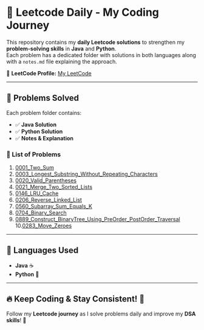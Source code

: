 # 🚀 Leetcode Daily - My Coding Journey  

This repository contains my **daily Leetcode solutions** to strengthen my **problem-solving skills** in **Java** and **Python**.  
Each problem has a dedicated folder with solutions in both languages along with a `notes.md` file explaining the approach.

📌 **LeetCode Profile:** [My LeetCode](https://leetcode.com/u/divyang_joshi/)

---

## 📂 Problems Solved

Each problem folder contains:
- ✅ **Java Solution**
- ✅ **Python Solution**
- ✅ **Notes & Explanation**

### **📌 List of Problems**
1. [0001_Two_Sum](./0001_Two_Sum)
2. [0003_Longest_Substring_Without_Repeating_Characters](./0003_Longest_Substring_Without_Repeating_Characters)
3. [0020_Valid_Parentheses](./0020_Valid_Parentheses)
4. [0021_Merge_Two_Sorted_Lists](./0021_Merge_Two_Sorted_Lists)
5. [0146_LRU_Cache](./0146_LRU_Cache)
6. [0206_Reverse_Linked_List](./0206_Reverse_Linked_List)
7. [0560_Subarray_Sum_Equals_K](./0560_Subarray_Sum_Equals_K)
8. [0704_Binary_Search](./0704_Binary_Search)
9. [0889_Construct_BinaryTree_Using_PreOrder_PostOrder_Traversal](./0889_Construct_BinaryTree_Using_PreOrder_PostOrder_Traversal)
10.[0283_Move_Zeroes](./0283_Move_Zeroes)
---

## 🚀 Languages Used
- **Java** ☕
- **Python** 🐍  

---

## 🔥 Keep Coding & Stay Consistent! 💪
Follow my **Leetcode journey** as I solve problems daily and improve my **DSA skills**! 🚀  
